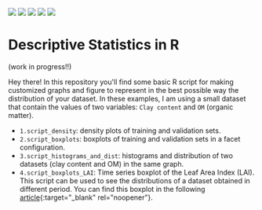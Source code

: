<img src = "https://img.shields.io/github/last-commit/neli12/descriptive-statistics-R"> <img src = "https://img.shields.io/github/languages/count/neli12/descriptive-statistics-R"> <img src = "https://img.shields.io/github/license/neli12/descriptive-statistics-R?color=green"> <img src = "https://img.shields.io/github/downloads/neli12/descriptive-statistics-R/total"> <img src = "https://img.shields.io/github/watchers/neli12/descriptive-statistics-R?style=social">


# Descriptive Statistics in R
(work in progress!!)

Hey there! In this repository you'll find some basic R script for making customized graphs and figure to represent in the best possible way the distribution of your dataset. In these examples, I am using a small dataset that contain the values of two variables: `Clay content` and `OM` (organic matter).

- `1.script_density`: density plots of training and validation sets.
- `2.script_boxplots`: boxplots of training and validation sets in a facet configuration.
- `3.script_histograms_and_dist`: histograms and distribution of two datasets (clay content and OM) in the same graph.
- `4.script_boxplots_LAI`: Time series boxplot of the Leaf Area Index (LAI). This script can be used to see the distributions of a dataset obtained in different period. You can find this boxplot in the following [article](https://link.springer.com/article/10.1007/s11119-022-09896-1){:target="_blank" rel="noopener"}.
